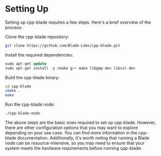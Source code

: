 # Setting Up

Setting up cpp-blade requires a few steps. Here's a brief overview of the process:

Clone the cpp-blade repository:

```bash
git clone https://github.com/Blade-Labs/cpp-blade.git
```

Install the required dependencies:

```sql
sudo apt-get update
sudo apt-get install -y cmake g++ make libgmp-dev libssl-dev
```

Build the cpp-blade binary:

```bash
cd cpp-blade
cmake .
make
```

Run the cpp-blade node:

```bash
./cpp-blade-node
```

The above steps are the basic ones required to set up cpp-blade. However, there are other configuration options that you may want to explore depending on your use case. You can find more information in the cpp-blade documentation. Additionally, it's worth noting that running a Blade node can be resource-intensive, so you may need to ensure that your system meets the hardware requirements before running cpp-blade.
